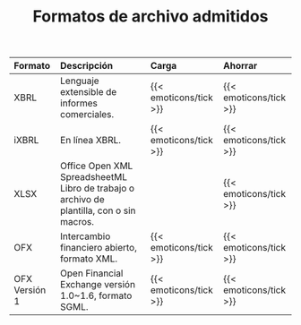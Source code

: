 ﻿---
title: Formatos de archivo admitidos
keywords: finance,xbrl,ixbrl,xlsx,ofx
type: docs
weight: 20
url: /es/python-net/supported-file-formats/
description:  Python Finance La biblioteca API admite formatos de archivo que incluyen XBRL, iXBRL, XLSX y OFX.
---
|**Formato**|**Descripción**|**Carga**|**Ahorrar**|
|:- |:- |:- |:- |
|XBRL|Lenguaje extensible de informes comerciales.|{{< emoticons/tick >}}|{{< emoticons/tick >}}|
|iXBRL|En línea XBRL.|{{< emoticons/tick >}}|{{< emoticons/tick >}}|
|XLSX|Office Open XML SpreadsheetML Libro de trabajo o archivo de plantilla, con o sin macros.||{{< emoticons/tick >}}|
|OFX|Intercambio financiero abierto, formato XML.|{{< emoticons/tick >}}|{{< emoticons/tick >}}|
|OFX Versión 1|Open Financial Exchange versión 1.0~1.6, formato SGML.|{{< emoticons/tick >}}|{{< emoticons/tick >}}|
